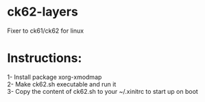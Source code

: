 # ck62-layers
Fixer to ck61/ck62 for linux

# Instructions: <br/>
1- Install package xorg-xmodmap <br/>
2- Make ck62.sh executable and run it <br/>
3- Copy the content of ck62.sh to your ~/.xinitrc to start up on boot
